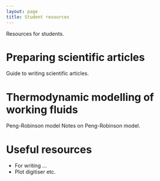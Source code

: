 ```yaml
---
layout: page
title: Student resources
---
```


Resources for students.

# Preparing scientific articles
Guide to writing scientific articles.

# Thermodynamic modelling of working fluids
Peng-Robinson model
Notes on Peng-Robinson model.

# Useful resources
* For writing ...
* Plot digitiser etc.